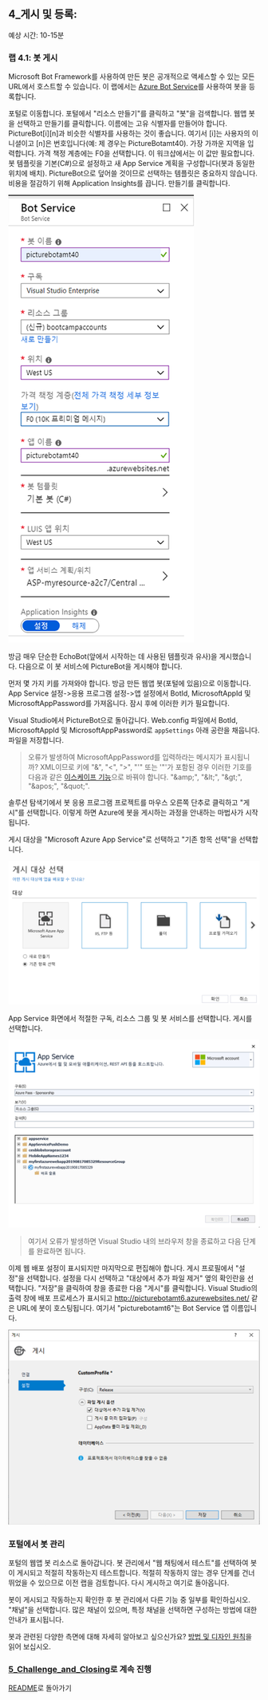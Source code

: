 ﻿## 4_게시 및 등록:
예상 시간: 10-15분

### 랩 4.1: 봇 게시

Microsoft Bot Framework를 사용하여 만든 봇은 공개적으로 액세스할 수 있는 모든 URL에서 호스트할 수 있습니다.  이 랩에서는 [Azure Bot Service](https://docs.microsoft.com/ko-kr/bot-framework/bot-service-overview-introduction)를 사용하여 봇을 등록합니다.

포털로 이동합니다. 포털에서 "리소스 만들기"를 클릭하고 "봇"을 검색합니다. 웹앱 봇을 선택하고 만들기를 클릭합니다. 이름에는 고유 식별자를 만들어야 합니다. PictureBot[i][n]과 비슷한 식별자를 사용하는 것이 좋습니다. 여기서 [i]는 사용자의 이니셜이고 [n]은 번호입니다(예: 제 경우는 PictureBotamt40). 가장 가까운 지역을 입력합니다.
가격 책정 계층에는 F0을 선택합니다. 이 워크샵에서는 이 값만 필요합니다. 봇 템플릿을 기본(C#)으로 설정하고 새 App Service 계획을 구성합니다(봇과 동일한 위치에 배치). PictureBot으로 덮어쓸 것이므로 선택하는 템플릿은 중요하지 않습니다. 비용을 절감하기 위해 Application Insights를 끕니다. 만들기를 클릭합니다.

![Azure Bot Service 만들기](./resources/assets/CreateBot.png) 

방금 매우 단순한 EchoBot(앞에서 시작하는 데 사용된 템플릿과 유사)을 게시했습니다. 다음으로 이 봇 서비스에 PictureBot을 게시해야 합니다.

먼저 몇 가지 키를 가져와야 합니다. 방금 만든 웹앱 봇(포털에 있음)으로 이동합니다. App Service 설정->응용 프로그램 설정->앱 설정에서 BotId, MicrosoftAppId 및 MicrosoftAppPassword를 가져옵니다. 잠시 후에 이러한 키가 필요합니다.

Visual Studio에서 PictureBot으로 돌아갑니다. Web.config 파일에서 BotId, MicrosoftAppId 및 MicrosoftAppPassword로 `appSettings` 아래 공란을 채웁니다. 파일을 저장합니다. 

> 오류가 발생하여 MicrosoftAppPassword를 입력하라는 메시지가 표시됩니까? XML이므로 키에 "&", "<", ">", "'" 또는 '"'가 포함된 경우 이러한 기호를 다음과 같은 [이스케이프 기능](https://en.wikipedia.org/wiki/XML#Characters_and_escaping)으로 바꿔야 합니다. "\&amp;", "\&lt;", "\&gt;", "\&apos;", "\&quot;". 

솔루션 탐색기에서 봇 응용 프로그램 프로젝트를 마우스 오른쪽 단추로 클릭하고 "게시"를 선택합니다.  이렇게 하면 Azure에 봇을 게시하는 과정을 안내하는 마법사가 시작됩니다.  

게시 대상을 "Microsoft Azure App Service"로 선택하고 "기존 항목 선택"을 선택합니다.  

![Azure App Service에 봇 게시](./resources/assets/SelectExisting.png) 

App Service 화면에서 적절한 구독, 리소스 그룹 및 봇 서비스를 선택합니다. 게시를 선택합니다.

![App Service 만들기](./resources/assets/AzureAppService.png) 

> 여기서 오류가 발생하면 Visual Studio 내의 브라우저 창을 종료하고 다음 단계를 완료하면 됩니다.

이제 웹 배포 설정이 표시되지만 마지막으로 편집해야 합니다. 게시 프로필에서 "설정"을 선택합니다. 설정을 다시 선택하고 "대상에서 추가 파일 제거" 옆의 확인란을 선택합니다. "저장"을 클릭하여 창을 종료한 다음 "게시"를 클릭합니다.  Visual Studio의 출력 창에 배포 프로세스가 표시되고  http://picturebotamt6.azurewebsites.net/ 같은 URL에 봇이 호스팅됩니다. 여기서 "picturebotamt6"는 Bot Service 앱 이름입니다.  

![설정 편집](./resources/assets/RemoveFiles.png) 

### 포털에서 봇 관리

포털의 웹앱 봇 리소스로 돌아갑니다. 봇 관리에서 "웹 채팅에서 테스트"를 선택하여 봇이 게시되고 적절히 작동하는지 테스트합니다. 적절히 작동하지 않는 경우 단계를 건너뛰었을 수 있으므로 이전 랩을 검토합니다. 다시 게시하고 여기로 돌아옵니다.

봇이 게시되고 작동하는지 확인한 후 봇 관리에서 다른 기능 중 일부를 확인하십시오. "채널"을 선택합니다. 많은 채널이 있으며, 특정 채널을 선택하면 구성하는 방법에 대한 안내가 표시됩니다. 

봇과 관련된 다양한 측면에 대해 자세히 알아보고 싶으신가요? [방법 및 디자인 원칙](https://docs.microsoft.com/ko-kr/bot-framework/bot-service-design-principles)을 읽어 보십시오.

### [5_Challenge_and_Closing](./5_Challenge_and_Closing.md)로 계속 진행  
[README](./0_README.md)로 돌아가기
